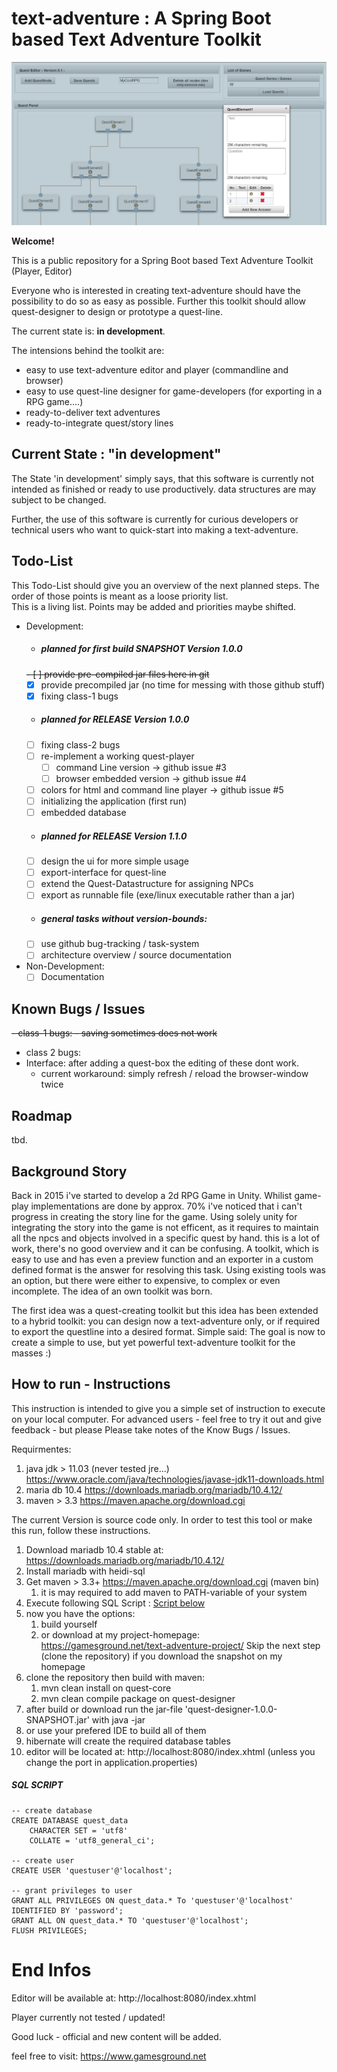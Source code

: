 # text-adventure : A Spring Boot based Text Adventure Toolkit #

![ui_shot.PNG](ui_shot.PNG)

__Welcome!__
 
This is a public repository for a Spring Boot based Text Adventure Toolkit (Player, Editor)

Everyone who is interested in creating text-adventure should have the possibility to do so as easy as possible.
Further this toolkit should allow quest-designer to design or prototype a quest-line.
 
The current state is: __in development__.

The intensions behind the toolkit are:
* easy to use text-adventure editor and player (commandline and browser)
* easy to use quest-line designer for game-developers (for exporting in a RPG game....)
* ready-to-deliver text adventures
* ready-to-integrate quest/story lines 

## Current State : "in development" ##
The State 'in development' simply says, that this software is currently not intended as finished or ready to use productively.
data structures are may subject to be changed.

Further, the use of this software is currently for curious developers or technical users who want to quick-start into making
a text-adventure.
    
## Todo-List ##
This Todo-List should give you an overview of the next planned steps.
The order of those points is meant as a loose priority list.  
This is a living list. Points may be added and priorities maybe shifted.

* Development:
    - ##### planned for first build SNAPSHOT Version 1.0.0 #####
    ~~- [ ] provide pre-compiled jar files here in git~~
    - [x] provide precompiled jar (no time for messing with those github stuff)
    - [x] fixing class-1 bugs
    - ##### planned for RELEASE Version 1.0.0 #####
    - [ ] fixing class-2 bugs    
    - [ ] re-implement a working quest-player
        - [ ] command Line version -> github issue #3
        - [ ] browser embedded version -> github issue #4
    - [ ] colors for html and command line player -> github issue #5       
    - [ ] initializing the application (first run)
    - [ ] embedded database  
    - ##### planned for RELEASE Version 1.1.0 #####    
    - [ ] design the ui for more simple usage
    - [ ] export-interface for quest-line
    - [ ] extend the Quest-Datastructure for assigning NPCs
    - [ ] export as runnable file (exe/linux executable rather than a jar)    
    - ##### general tasks without version-bounds: #####
    - [ ] use github bug-tracking / task-system
    - [ ] architecture overview / source documentation
* Non-Development:
    - [ ]  Documentation
    
## Known Bugs / Issues ##
~~- class-1 bugs:
    - saving sometimes does not work~~
- class 2 bugs:
- Interface: after adding a quest-box the editing of these dont work.
    - current workaround: simply refresh / reload the  browser-window twice
      
## Roadmap
tbd.
      
## Background Story ##

Back in 2015 i've started to develop a 2d RPG Game in Unity. Whilist game-play implementations are done by approx. 70% i've noticed
that i can't progress in creating the story line for the game. Using solely unity for integrating the story into the game is not
efficent, as it requires to maintain all the npcs and objects involved in a specific quest by hand. this is a lot of work, there's no
good overview and it can be confusing. A toolkit, which is easy to use and has even a preview function and an exporter in a 
custom defined format is the answer for resolving this task. Using existing tools was an option, but there were either to expensive,
to complex or even incomplete. The idea of an own toolkit was born.

The first idea was a quest-creating toolkit but this idea has been extended to a hybrid toolkit: you can design now a text-adventure only,
or if required to export the questline into a desired format.
Simple said: The goal is now to create a simple to use, but yet powerful text-adventure toolkit for the masses :)
    
## How to run - Instructions ##
This instruction is intended to give you a simple set of instruction to execute on your local computer. 
For advanced users - feel free to try it out and give feedback - but please Please take notes of the Know Bugs / Issues.

Requirmentes:
1) java jdk > 11.03  (never tested jre...) https://www.oracle.com/java/technologies/javase-jdk11-downloads.html
1) maria db 10.4 https://downloads.mariadb.org/mariadb/10.4.12/
1) maven > 3.3 https://maven.apache.org/download.cgi

The current Version is source code only. In order to test this tool or make this run, follow these instructions.

1) Download mariadb 10.4 stable at: https://downloads.mariadb.org/mariadb/10.4.12/
1) Install mariadb with heidi-sql
1) Get maven > 3.3+ https://maven.apache.org/download.cgi (maven bin)
    1) it is may required to add maven to PATH-variable of your system
1) Execute following SQL Script : [Script below](#sql-script "goto sql script")
1) now you have the options:
    1) build yourself  
    1) or download at my project-homepage: https://gamesground.net/text-adventure-project/ 
    Skip the next step (clone the repository) if you download the snapshot on my homepage    
1) clone the repository then build with maven:
    1) mvn clean install on quest-core
    1) mvn clean compile package on quest-designer
1) after build or download run the jar-file 'quest-designer-1.0.0-SNAPSHOT.jar' with java -jar
1) or use your prefered IDE to build all of them
1) hibernate will create the required database tables
1) editor will be located at: http://localhost:8080/index.xhtml (unless you change the port in application.properties)

##### SQL SCRIPT #####
    -- create database
    CREATE DATABASE quest_data
        CHARACTER SET = 'utf8'
        COLLATE = 'utf8_general_ci';

    -- create user
    CREATE USER 'questuser'@'localhost';

    -- grant privileges to user
    GRANT ALL PRIVILEGES ON quest_data.* To 'questuser'@'localhost' IDENTIFIED BY 'password';
    GRANT ALL ON quest_data.* TO 'questuser'@'localhost';
    FLUSH PRIVILEGES;

# End Infos #

Editor will be available at:
http://localhost:8080/index.xhtml

Player currently not tested / updated!

Good luck - official and new content will be added.

feel free to visit: https://www.gamesground.net
